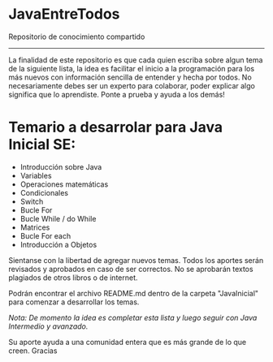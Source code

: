 # JavaEntreTodos
Repositorio de conocimiento compartido

_____________________________________________

La finalidad de este repositorio es que cada quien escriba sobre algun tema de la siguiente lista, la idea es facilitar el inicio a la programación para los más nuevos con información sencilla de entender y hecha por todos. No necesariamente debes ser un experto para colaborar, poder explicar algo significa que lo aprendiste. Ponte a prueba y ayuda a los demás!


# Temario a desarrolar para Java Inicial SE:

- Introducción sobre Java
- Variables
- Operaciones matemáticas
- Condicionales
- Switch
- Bucle For
- Bucle While / do While
- Matrices
- Bucle For each
- Introducción a Objetos


Sientanse con la libertad de agregar nuevos temas. Todos los aportes serán revisados y aprobados en caso de ser correctos. No se aprobarán textos plagiados de otros libros o de internet. 

Podrán encontrar el archivo README.md dentro de la carpeta "JavaInicial" para comenzar a desarrollar los temas.

*Nota: De momento la idea es completar esta lista y luego seguir con Java Intermedio y avanzado.*

Su aporte ayuda a una comunidad entera que es más grande de lo que creen. Gracias
